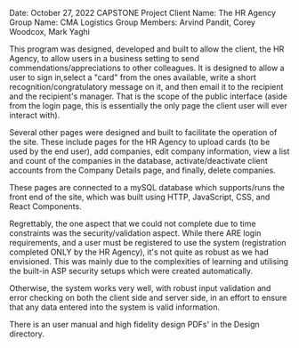 Date: October 27, 2022
CAPSTONE Project Client Name: The HR Agency
Group Name: CMA Logistics
Group Members: Arvind Pandit, Corey Woodcox, Mark Yaghi

This program was designed, developed and built to allow the client, the HR Agency, to allow users in a business setting to send commendations/appreciations to other colleagues. It is designed to allow a user to sign in,select a "card" from the ones available, write a short recognition/congratulatory message on it, and then email it to the recipient and the recipient's manager. That is the scope of the public interface (aside from the login page, this is essentially the only page the client user will ever interact with).

Several other pages were designed and built to facilitate the operation of the site. These include pages for the HR Agency to upload cards (to be used by the end user), add companies, edit company information, view a list and count of the companies in the database, activate/deactivate client accounts from the Company Details page, and finally, delete companies.

These pages are connected to a mySQL database which supports/runs the front end of the site, which was built using HTTP, JavaScript, CSS, and React Components.

Regrettably, the one aspect that we could not complete due to time constraints was the security/validation aspect. While there ARE login requirements, and a user must be registered to use the system (registration completed ONLY by the HR Agency), it's not quite as robust as we had envisioned. This was mainly due to the complexities of learning and utilising the built-in ASP security setups which were created automatically.

Otherwise, the system works very well, with robust input validation and error checking on both the client side and server side, in an effort to ensure that any data entered into the system is valid information.

There is an user manual and high fidelity design PDFs' in the Design directory.
